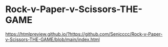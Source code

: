 # Rock-v-Paper-v-Scissors-THE-GAME
https://htmlpreview.github.io/?https://github.com/Senicccc/Rock-v-Paper-v-Scissors-THE-GAME/blob/main/index.html
